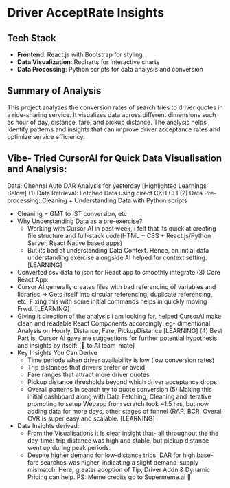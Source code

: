 # Driver AcceptRate Insights

## Tech Stack
- **Frontend**: React.js with Bootstrap for styling
- **Data Visualization**: Recharts for interactive charts
- **Data Processing**: Python scripts for data analysis and conversion

## Summary of Analysis
This project analyzes the conversion rates of search tries to driver quotes in a ride-sharing service. It visualizes data across different dimensions such as hour of day, distance, fare, and pickup distance. The analysis helps identify patterns and insights that can improve driver acceptance rates and optimize service efficiency. 

## Vibe- Tried CursorAI for Quick Data Visualisation and Analysis:
Data: Chennai Auto DAR Analysis for yesterday
[Highlighted Learnings Below]
(1) Data Retrieval: Fetched Data using direct CKH CLI
(2) Data Pre-processing: Cleaning + Understanding Data with Python scripts
- Cleaning = GMT to IST conversion, etc
- Why Understanding Data as a pre-exercise?
   - Working with Cursor AI in past week, i felt that its quick at creating file structure and full-stack code(HTML + CSS + React.js/Python Server, React Native based apps)
   - But its bad at understanding Data Context. Hence, an initial data understanding exercise alongside AI helped for context setting. [LEARNING]
- Converted csv data to json for React app to smoothly integrate
(3) Core React App:
- Cursor AI generally creates files with bad referencing of variables and libraries => Gets itself into circular referencing, duplicate referencing, etc. Fixing this with some initial commands helps in quickly moving Frwd. [LEARNING]
- Giving it direction of the analysis i am looking for, helped CursorAI make clean and readable React Components accordingly: eg- dimentional Analysis on Hourly, Distance, Fare, PickupDistance [LEARNING]
(4) Best Part is, Cursor AI gave me suggestions for further potential hypothesis and insights by itself: [:raised_hands: to AI team-mate]
- Key Insights You Can Derive
   - Time periods when driver availability is low (low conversion rates)
   - Trip distances that drivers prefer or avoid
   - Fare ranges that attract more driver quotes
   - Pickup distance thresholds beyond which driver acceptance drops
   - Overall patterns in search try to quote conversion
(5) Making this initial dashboard along with Data Fetching, Cleaning and iterative prompting to setup Webapp from scratch took ~1.5 hrs, but now adding data for more days, other stages of funnel (RAR, BCR, Overall CVR is super easy and scalable. [LEARNING]
- Data Insights derived:
   - From the Visualisations it is clear insight that- all throughout the the day-time: trip distance was high and stable, but pickup distance went up during peak periods.
   - Despite higher demand for low-distance trips, DAR for high base-fare searches was higher, indicating a slight demand-supply mismatch. Here, greater adoption of Tip, Driver Addn & Dynamic Pricing can help.
PS: Meme credits go to  Supermeme.ai :grimacing: 